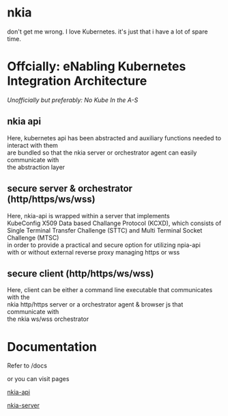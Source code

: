 # nkia

don't get me wrong. I love Kubernetes. it's just that i have a lot of spare time.

# Offcially: eNabling Kubernetes Integration Architecture

*Unofficially but preferably: No Kube In the A-S*


## nkia api

Here, kubernetes api has been abstracted and auxiliary functions needed to interact with them\
are bundled so that the nkia server or orchestrator agent can easily communicate with\
the abstraction layer


## secure server & orchestrator (http/https/ws/wss)

Here, nkia-api is wrapped within a server that implements \
KubeConfig X509 Data based Challange Protocol (KCXD), which consists of\
Single Terminal Transfer Challenge (STTC) and Multi Terminal Socket Challenge (MTSC)\
in order to provide a practical and secure option for utilizing npia-api \
with or without external reverse proxy managing https or wss 


## secure client (http/https/ws/wss)

Here, client can be either a command line executable that communicates with the\
nkia http/https server or a orchestrator agent & browser js that communicate with\
the nkia ws/wss orchestrator 


# Documentation

Refer to /docs 

or you can visit pages


[nkia-api](https://okestro-aidevops.github.io/nkia-api/)

[nkia-server](https://okestro-aidevops.github.io/nkia-api/)
